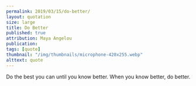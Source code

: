 ```yaml
---
permalink: 2019/03/15/do-better/
layout: quotation
size: large
title: Do Better
published: true
attribution: Maya Angelou
publication:
tags: [quote]
thumbnail: "/img/thumbnails/microphone-420x255.webp"
alttext: quote
---
```


Do the best you can until you know better. When you know better, do better.

